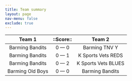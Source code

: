 ```yaml
---
title: Team summary
layout: page
nav-menu: false
exclude: true
---
```




|      Team 1      |  ::Score::  |       Team 2        |
|:----------------:|:-----------:|:-------------------:|
| Barming Bandits  | 0 &mdash; 0 |    Barming TNV Y    |
| Barming Bandits  | 0 &mdash; 1 | K Sports Vets REDS  |
| Barming Bandits  | 0 &mdash; 2 | K Sports Vets BLUES |
| Barming Old Boys | 0 &mdash; 0 |   Barming Bandits   |

 <br /><br /><br />
